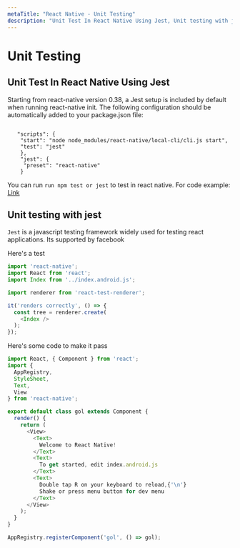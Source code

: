 ```yaml
---
metaTitle: "React Native - Unit Testing"
description: "Unit Test In React Native Using Jest, Unit testing with jest"
---
```


# Unit Testing




## Unit Test In React Native Using Jest


Starting from react-native version 0.38, a Jest setup is included by default when running react-native init. The following configuration should be automatically added to your package.json file:

```

   "scripts": {
    "start": "node node_modules/react-native/local-cli/cli.js start",
    "test": "jest"
    },
    "jest": {
     "preset": "react-native"
    }

```

You can run `run npm test or jest` to test in react native.
For code example: [Link](https://github.com/facebook/jest/tree/master/examples/react-native)



## Unit testing with jest


`Jest` is a javascript testing framework widely used for testing react applications. Its supported by facebook

Here's a test

```js
import 'react-native';
import React from 'react';
import Index from '../index.android.js';

import renderer from 'react-test-renderer';

it('renders correctly', () => {
  const tree = renderer.create(
    <Index />
  );
});

```

Here's some code to make it pass

```js
import React, { Component } from 'react';
import {
  AppRegistry,
  StyleSheet,
  Text,
  View
} from 'react-native';

export default class gol extends Component {
  render() {
    return (
      <View>
        <Text>
          Welcome to React Native!
        </Text>
        <Text>
          To get started, edit index.android.js
        </Text>
        <Text>
          Double tap R on your keyboard to reload,{'\n'}
          Shake or press menu button for dev menu
        </Text>
      </View>
    );
  }
}

AppRegistry.registerComponent('gol', () => gol);

```

